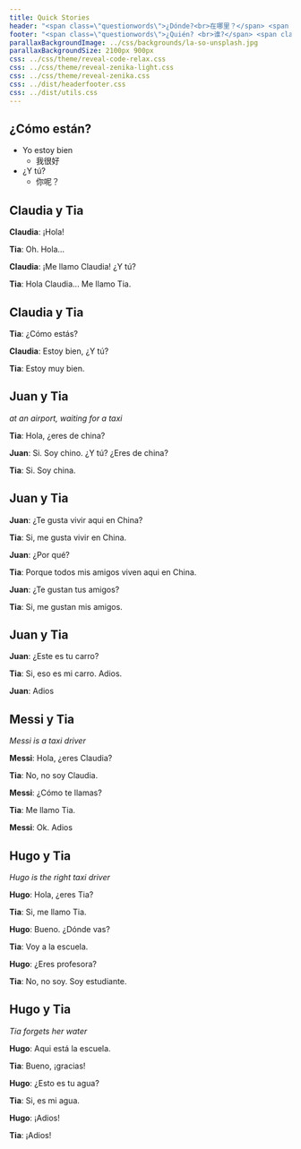```yaml
---
title: Quick Stories
header: "<span class=\"questionwords\">¿Dónde?<br>在哪里？</span> <span class=\"questionwords\">¿Por qué?<br>为什么？</span> <span class=\"questionwords\">¿Cómo?<br>如何？</span>"
footer: "<span class=\"questionwords\">¿Quién? <br>谁?</span> <span class=\"questionwords\">¿Qué?<br>什么？</span> <span class=\"questionwords\">¿Cuántos?<br>多少？</span>"
parallaxBackgroundImage: ../css/backgrounds/la-so-unsplash.jpg
parallaxBackgroundSize: 2100px 900px
css: ../css/theme/reveal-code-relax.css
css: ../css/theme/reveal-zenika-light.css
css: ../css/theme/reveal-zenika.css
css: ../dist/headerfooter.css
css: ../dist/utils.css
---
```

## ¿Cómo están?

- Yo estoy bien 
    - 我很好
- ¿Y tú? 
    - 你呢？

## Claudia y Tia

**Claudia**: ¡Hola!

**Tia**: Oh. Hola...

**Claudia**: ¡Me llamo Claudia! ¿Y tú? 

**Tia**: Hola Claudia... Me llamo Tia. 

## Claudia y Tia

**Tia**: ¿Cómo estás?

**Claudia**: Estoy bien,  ¿Y tú? 

**Tia**: Estoy muy bien.

## Juan y Tia

*at an airport, waiting for a taxi*

**Tia**: Hola, ¿eres de china? 

**Juan**: Si. Soy chino. ¿Y tú?  ¿Eres de china? 

**Tia**: Si. Soy china. 

## Juan y Tia

**Juan**: ¿Te gusta vivir aqui en China?  

**Tia**: Si, me gusta vivir en China. 

**Juan**: ¿Por qué?

**Tia**: Porque todos mis amigos viven aqui en China. 

**Juan**: ¿Te gustan tus amigos?

**Tia**: Si, me gustan mis amigos.

## Juan y Tia

**Juan**: ¿Este es tu carro?

**Tia**: Si, eso es mi carro. Adios.

**Juan**: Adios

## Messi y Tia

*Messi is a taxi driver*

**Messi**: Hola, ¿eres Claudia? 

**Tia**: No, no soy Claudia. 

**Messi**: ¿Cómo te llamas?

**Tia**: Me llamo Tia. 

**Messi**: Ok. Adios

## Hugo y Tia

*Hugo is the right taxi driver*

**Hugo**: Hola, ¿eres Tia? 

**Tia**: Si, me llamo Tia. 

**Hugo**: Bueno. ¿Dónde vas?

**Tia**: Voy a la escuela.

**Hugo**: ¿Eres profesora?

**Tia**: No, no soy. Soy estudiante.

## Hugo y Tia
*Tia forgets her water*

**Hugo**: Aqui está la escuela.

**Tia**: Bueno, ¡gracias!

**Hugo**: ¿Esto es tu agua?

**Tia**: Si, es mi agua. 

**Hugo**: ¡Adios!

**Tia**: ¡Adios!
